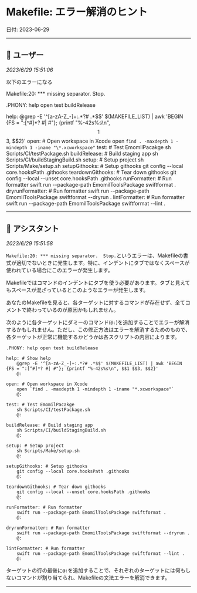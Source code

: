 # Makefile: エラー解消のヒント

日付: 2023-06-29

---

## 👤 ユーザー
*2023/6/29 15:51:06*

以下のエラーになる

Makefile:20: \*\*\* missing separator.  Stop.

.PHONY: help open test buildRelease

help:
	@grep -E '^\[a-zA-Z\_-\]+:.\*?# .\*$$' $(MAKEFILE\_LIST) | awk 'BEGIN {FS = ":\[^#\]\*? #| #"}; {printf "%-42s%s\\n", $$1 $$3, $$2}'
open: # Open workspace in Xcode
	open `find . -maxdepth 1 -mindepth 1 -iname "\*.xcworkspace"`
test: # Test EmomilPacakge
	sh Scripts/CI/testPackage.sh
buildRelease: # Build staging app
	sh Scripts/CI/buildStagingBuild.sh
setup: # Setup project
	sh Scripts/Make/setup.sh
setupGithooks: # Setup githooks
	git config --local core.hooksPath .githooks
teardownGithooks: # Tear down githooks
	git config --local --unset core.hooksPath .githooks
runFormatter: # Run formatter
	swift run --package-path EmomilToolsPackage swiftformat .
dryrunFormatter: # Run formatter
    swift run --package-path EmomilToolsPackage swiftformat --dryrun .
lintFormatter: # Run formatter
    swift run --package-path EmomilToolsPackage swiftformat --lint .

---

## 🤖 アシスタント
*2023/6/29 15:51:58*

`Makefile:20: *** missing separator.  Stop.`というエラーは、Makefileの書式が適切でないときに発生します。特に、インデントにタブではなくスペースが使われている場合にこのエラーが発生します。

Makefileではコマンドのインデントにタブを使う必要があります。タブと見えてもスペースが混ざっているとこのようなエラーが発生します。

あなたのMakefileを見ると、各ターゲットに対するコマンドが存在せず、全てコメントで終わっているのが原因かもしれません。

次のように各ターゲットにダミーのコマンド(`@:`)を追加することでエラーが解消するかもしれません。ただし、この修正方法はエラーを解消するためのもので、各ターゲットが正常に機能するかどうかは各スクリプトの内容によります。

```make
.PHONY: help open test buildRelease

help: # Show help
	@grep -E '^[a-zA-Z_-]+:.*?# .*$$' $(MAKEFILE_LIST) | awk 'BEGIN {FS = ":[^#]*? #| #"}; {printf "%-42s%s\n", $$1 $$3, $$2}'
	@:

open: # Open workspace in Xcode
	open `find . -maxdepth 1 -mindepth 1 -iname "*.xcworkspace"`
	@:

test: # Test EmomilPacakge
	sh Scripts/CI/testPackage.sh
	@:

buildRelease: # Build staging app
	sh Scripts/CI/buildStagingBuild.sh
	@:

setup: # Setup project
	sh Scripts/Make/setup.sh
	@:

setupGithooks: # Setup githooks
	git config --local core.hooksPath .githooks
	@:

teardownGithooks: # Tear down githooks
	git config --local --unset core.hooksPath .githooks
	@:

runFormatter: # Run formatter
	swift run --package-path EmomilToolsPackage swiftformat .
	@:

dryrunFormatter: # Run formatter
    swift run --package-path EmomilToolsPackage swiftformat --dryrun .
	@:

lintFormatter: # Run formatter
    swift run --package-path EmomilToolsPackage swiftformat --lint .
	@:
```

ターゲットの行の最後に`@:`を追加することで、それぞれのターゲットには何もしないコマンドが割り当てられ、Makefileの文法エラーを解消できます。

---
